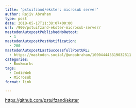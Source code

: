 ```yaml
---
title: 'pstuifzand/ekster: microsub server'
author: Rajiv Abraham
type: post
date: 2018-05-17T11:38:07+00:00
url: /900/pstuifzand-ekster-microsub-server/
mastodonAutopostPublishedNoRetoot:
  - 1
mastodonAutopostPostNotification:
  - 200
mastodonAutopostLastSuccessfullPostURL:
  - https://mastodon.social/@unoabraham/100044445319032811
categories:
  - Bookmarks
tags:
  - IndieWeb
  - Microsub
format: link

---
```

<https://github.com/pstuifzand/ekster>